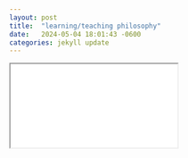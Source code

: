 ```yaml
---
layout: post
title:  "learning/teaching philosophy"
date:   2024-05-04 18:01:43 -0600
categories: jekyll update
---
```

<iframe src="LP/learning philosophy.html">